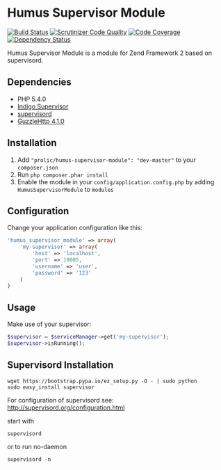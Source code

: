 Humus Supervisor Module
=======================

[![Build Status](https://travis-ci.org/prolic/HumusSupervisorModule.svg?branch=master)](https://travis-ci.org/prolic/HumusSupervisorModule)
[![Scrutinizer Code Quality](https://scrutinizer-ci.com/g/prolic/HumusSupervisorModule/badges/quality-score.png?b=master)](https://scrutinizer-ci.com/g/prolic/HumusSupervisorModule/?branch=master)
[![Code Coverage](https://scrutinizer-ci.com/g/prolic/HumusSupervisorModule/badges/coverage.png?b=master)](https://scrutinizer-ci.com/g/prolic/HumusSupervisorModule/?branch=master)
[![Dependency Status](https://www.versioneye.com/user/projects/53c670c8a54f97c98f000002/badge.svg?style=flat)](https://www.versioneye.com/user/projects/53c670c8a54f97c98f000002)

Humus Supervisor Module is a module for Zend Framework 2 based on supervisord.

Dependencies
------------

 - PHP 5.4.0
 - [Indigo Supervisor](https://github.com/indigophp/supervisor)
 - [supervisord](http://www.supervisdord.com)
 - [GuzzleHttp 4.1.0](https://github.com/guzzle/guzzle)

Installation
------------

 1.  Add `"prolic/humus-supervisor-module": "dev-master"` to your `composer.json`
 2.  Run `php composer.phar install`
 3.  Enable the module in your `config/application.config.php` by adding `HumusSupervisorModule` to `modules`

Configuration
-------------

Change your application configuration like this:

``` php
'humus_supervisor_module' => array(
    'my-supervisor' => array(
        'host' => 'localhost',
        'port' => 19005,
        'username' => 'user',
        'password' => '123'
    )
)
```

Usage
-----

Make use of your supervisor:

``` php
$supervisor = $serviceManager->get('my-supervisor');
$supervisor->isRunning();
```

Supervisord Installation
------------------------

    wget https://bootstrap.pypa.io/ez_setup.py -O - | sudo python
    sudo easy_install supervisor

For configuration of supervisord see: http://supervisord.org/configuration.html

start with

    supervisord

or to run no-daemon

    supervisord -n
